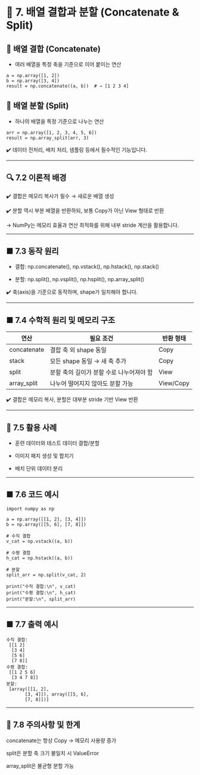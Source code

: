 # 🔸 7. 배열 결합과 분할 (Concatenate & Split)

## 📌 배열 결합 (Concatenate)

-  여러 배열을 특정 축을 기준으로 이어 붙이는 연산
  
```
a = np.array([1, 2])
b = np.array([3, 4])
result = np.concatenate((a, b))  # → [1 2 3 4]
```

## 📌 배열 분할 (Split)

-  하나의 배열을 특정 기준으로 나누는 연산
  
```
arr = np.array([1, 2, 3, 4, 5, 6])
result = np.array_split(arr, 3)
```

✔️ 데이터 전처리, 배치 처리, 샘플링 등에서 필수적인 기능입니다.

---

## 🔍 7.2 이론적 배경
✔️ 결합은 메모리 복사가 필수 → 새로운 배열 생성

✔️ 분할 역시 부분 배열을 반환하되, 보통 Copy가 아닌 View 형태로 반환

   → NumPy는 메모리 효율과 연산 최적화를 위해 내부 stride 계산을 활용합니다.

---

## ■ 7.3 동작 원리

-  결합: np.concatenate(), np.vstack(), np.hstack(), np.stack()

-  분할: np.split(), np.vsplit(), np.hsplit(), np.array_split()

✔️ 축(axis)을 기준으로 동작하며, shape가 일치해야 합니다.

---

## ■ 7.4 수학적 원리 및 메모리 구조

| 연산           | 필요 조건                   | 반환 형태     |
| ------------ | ----------------------- | --------- |
| concatenate  | 결합 축 외 shape 동일         | Copy      |
| stack        | 모든 shape 동일 → 새 축 추가    | Copy      |
| split        | 분할 축의 길이가 분할 수로 나누어져야 함 | View      |
| array\_split | 나누어 떨어지지 않아도 분할 가능      | View/Copy |

✔️ 결합은 메모리 복사, 분할은 대부분 stride 기반 View 반환

---

## 🚀 7.5 활용 사례

-  훈련 데이터와 테스트 데이터 결합/분할

-  이미지 패치 생성 및 합치기

-  배치 단위 데이터 분리

---

## ■ 7.6 코드 예시

```
import numpy as np

a = np.array([[1, 2], [3, 4]])
b = np.array([[5, 6], [7, 8]])

# 수직 결합
v_cat = np.vstack((a, b))

# 수평 결합
h_cat = np.hstack((a, b))

# 분할
split_arr = np.split(v_cat, 2)

print("수직 결합:\n", v_cat)
print("수평 결합:\n", h_cat)
print("분할:\n", split_arr)
```

---

## ■ 7.7 출력 예시

```
수직 결합:
 [[1 2]
  [3 4]
  [5 6]
  [7 8]]
수평 결합:
 [[1 2 5 6]
  [3 4 7 8]]
분할:
 [array([[1, 2],
       [3, 4]]), array([[5, 6],
       [7, 8]])]
```

---

## 📌 7.8 주의사항 및 한계
concatenate는 항상 Copy → 메모리 사용량 증가

split은 분할 축 크기 불일치 시 ValueError

array_split은 불균형 분할 가능

